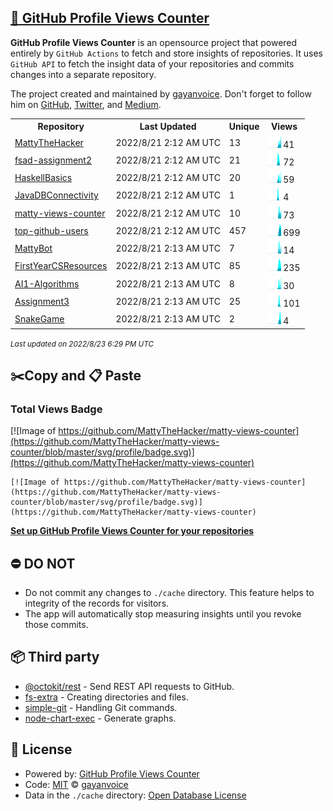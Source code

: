 ## [🚀 GitHub Profile Views Counter](https://github.com/gayanvoice/github-profile-views-counter)
**GitHub Profile Views Counter** is an opensource project that powered entirely by  `GitHub Actions` to fetch and store insights of repositories.
It uses `GitHub API` to fetch the insight data of your repositories and commits changes into a separate repository.

The project created and maintained by [gayanvoice](https://github.com/gayanvoice). Don't forget to follow him on [GitHub](https://github.com/gayanvoice), [Twitter](https://twitter.com/gayanvoice), and [Medium](https://gayanvoice.medium.com/).

<table>
	<tr>
		<th>
			Repository
		</th>
		<th>
			Last Updated
		</th>
		<th>
			Unique
		</th>
		<th>
			Views
		</th>
	</tr>
	<tr>
		<td>
			<a href="https://github.com/MattyTheHacker/matty-views-counter/tree/master/readme/442212745/year.md">
				MattyTheHacker
			</a>
		</td>
		<td>
			2022/8/21 2:12 AM UTC
		</td>
		<td>
			13
		</td>
		<td>
			<img alt="Response time graph" src="https://github.com/MattyTheHacker/matty-views-counter/raw/master/graph/442212745/small/year.png" height="20"> 41
		</td>
	</tr>
	<tr>
		<td>
			<a href="https://github.com/MattyTheHacker/matty-views-counter/tree/master/readme/498286965/year.md">
				fsad-assignment2
			</a>
		</td>
		<td>
			2022/8/21 2:12 AM UTC
		</td>
		<td>
			21
		</td>
		<td>
			<img alt="Response time graph" src="https://github.com/MattyTheHacker/matty-views-counter/raw/master/graph/498286965/small/year.png" height="20"> 72
		</td>
	</tr>
	<tr>
		<td>
			<a href="https://github.com/MattyTheHacker/matty-views-counter/tree/master/readme/452449349/year.md">
				HaskellBasics
			</a>
		</td>
		<td>
			2022/8/21 2:12 AM UTC
		</td>
		<td>
			20
		</td>
		<td>
			<img alt="Response time graph" src="https://github.com/MattyTheHacker/matty-views-counter/raw/master/graph/452449349/small/year.png" height="20"> 59
		</td>
	</tr>
	<tr>
		<td>
			<a href="https://github.com/MattyTheHacker/matty-views-counter/tree/master/readme/453407069/year.md">
				JavaDBConnectivity
			</a>
		</td>
		<td>
			2022/8/21 2:12 AM UTC
		</td>
		<td>
			1
		</td>
		<td>
			<img alt="Response time graph" src="https://github.com/MattyTheHacker/matty-views-counter/raw/master/graph/453407069/small/year.png" height="20"> 4
		</td>
	</tr>
	<tr>
		<td>
			<a href="https://github.com/MattyTheHacker/matty-views-counter/tree/master/readme/501328809/year.md">
				matty-views-counter
			</a>
		</td>
		<td>
			2022/8/21 2:12 AM UTC
		</td>
		<td>
			10
		</td>
		<td>
			<img alt="Response time graph" src="https://github.com/MattyTheHacker/matty-views-counter/raw/master/graph/501328809/small/year.png" height="20"> 73
		</td>
	</tr>
	<tr>
		<td>
			<a href="https://github.com/MattyTheHacker/matty-views-counter/tree/master/readme/501347697/year.md">
				top-github-users
			</a>
		</td>
		<td>
			2022/8/21 2:12 AM UTC
		</td>
		<td>
			457
		</td>
		<td>
			<img alt="Response time graph" src="https://github.com/MattyTheHacker/matty-views-counter/raw/master/graph/501347697/small/year.png" height="20"> 699
		</td>
	</tr>
	<tr>
		<td>
			<a href="https://github.com/MattyTheHacker/matty-views-counter/tree/master/readme/501375327/year.md">
				MattyBot
			</a>
		</td>
		<td>
			2022/8/21 2:13 AM UTC
		</td>
		<td>
			7
		</td>
		<td>
			<img alt="Response time graph" src="https://github.com/MattyTheHacker/matty-views-counter/raw/master/graph/501375327/small/year.png" height="20"> 14
		</td>
	</tr>
	<tr>
		<td>
			<a href="https://github.com/MattyTheHacker/matty-views-counter/tree/master/readme/414278021/year.md">
				FirstYearCSResources
			</a>
		</td>
		<td>
			2022/8/21 2:13 AM UTC
		</td>
		<td>
			85
		</td>
		<td>
			<img alt="Response time graph" src="https://github.com/MattyTheHacker/matty-views-counter/raw/master/graph/414278021/small/year.png" height="20"> 235
		</td>
	</tr>
	<tr>
		<td>
			<a href="https://github.com/MattyTheHacker/matty-views-counter/tree/master/readme/497300739/year.md">
				AI1-Algorithms
			</a>
		</td>
		<td>
			2022/8/21 2:13 AM UTC
		</td>
		<td>
			8
		</td>
		<td>
			<img alt="Response time graph" src="https://github.com/MattyTheHacker/matty-views-counter/raw/master/graph/497300739/small/year.png" height="20"> 30
		</td>
	</tr>
	<tr>
		<td>
			<a href="https://github.com/MattyTheHacker/matty-views-counter/tree/master/readme/489458791/year.md">
				Assignment3
			</a>
		</td>
		<td>
			2022/8/21 2:13 AM UTC
		</td>
		<td>
			25
		</td>
		<td>
			<img alt="Response time graph" src="https://github.com/MattyTheHacker/matty-views-counter/raw/master/graph/489458791/small/year.png" height="20"> 101
		</td>
	</tr>
	<tr>
		<td>
			<a href="https://github.com/MattyTheHacker/matty-views-counter/tree/master/readme/450966880/year.md">
				SnakeGame
			</a>
		</td>
		<td>
			2022/8/21 2:13 AM UTC
		</td>
		<td>
			2
		</td>
		<td>
			<img alt="Response time graph" src="https://github.com/MattyTheHacker/matty-views-counter/raw/master/graph/450966880/small/year.png" height="20"> 4
		</td>
	</tr>
</table>

<small><i>Last updated on 2022/8/23 6:29 PM UTC</i></small>

## ✂️Copy and 📋 Paste
### Total Views Badge
[![Image of https://github.com/MattyTheHacker/matty-views-counter](https://github.com/MattyTheHacker/matty-views-counter/blob/master/svg/profile/badge.svg)](https://github.com/MattyTheHacker/matty-views-counter)

```readme
[![Image of https://github.com/MattyTheHacker/matty-views-counter](https://github.com/MattyTheHacker/matty-views-counter/blob/master/svg/profile/badge.svg)](https://github.com/MattyTheHacker/matty-views-counter)
```
[**Set up GitHub Profile Views Counter for your repositories**](https://github.com/gayanvoice/github-profile-views-counter)
## ⛔ DO NOT
- Do not commit any changes to `./cache` directory. This feature helps to integrity of the records for visitors.
- The app will automatically stop measuring insights until you revoke those commits.
## 📦 Third party

- [@octokit/rest](https://www.npmjs.com/package/@octokit/rest) - Send REST API requests to GitHub.
- [fs-extra](https://www.npmjs.com/package/fs-extra) - Creating directories and files.
- [simple-git](https://www.npmjs.com/package/simple-git) - Handling Git commands.
- [node-chart-exec](https://www.npmjs.com/package/node-chart-exec) - Generate graphs.
## 📄 License
- Powered by: [GitHub Profile Views Counter](https://github.com/gayanvoice/github-profile-views-counter)
- Code: [MIT](./LICENSE) © [gayanvoice](https://github.com/gayanvoice)
- Data in the `./cache` directory: [Open Database License](https://opendatacommons.org/licenses/odbl/1-0/)